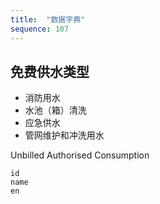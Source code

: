 ```yaml
---
title:  "数据字典"
sequence: 107
---
```


## 免费供水类型

- 消防用水
- 水池（箱）清洗
- 应急供水
- 管网维护和冲洗用水

Unbilled Authorised Consumption

```text
id
name
en
```


